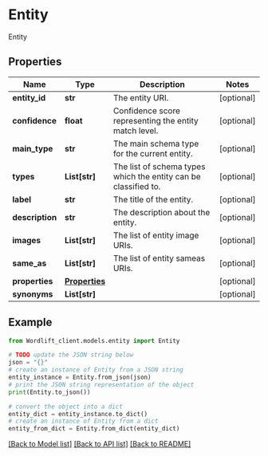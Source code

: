 # Entity

Entity

## Properties

Name | Type | Description | Notes
------------ | ------------- | ------------- | -------------
**entity_id** | **str** | The entity URI. | [optional] 
**confidence** | **float** | Confidence score representing the entity match level. | [optional] 
**main_type** | **str** | The main schema type for the current entity. | [optional] 
**types** | **List[str]** | The list of schema types which the entity can be classified to. | [optional] 
**label** | **str** | The title of the entity. | [optional] 
**description** | **str** | The description about the entity. | [optional] 
**images** | **List[str]** | The list of entity image URIs. | [optional] 
**same_as** | **List[str]** | The list of entity sameas URIs. | [optional] 
**properties** | [**Properties**](Properties.md) |  | [optional] 
**synonyms** | **List[str]** |  | [optional] 

## Example

```python
from Wordlift_client.models.entity import Entity

# TODO update the JSON string below
json = "{}"
# create an instance of Entity from a JSON string
entity_instance = Entity.from_json(json)
# print the JSON string representation of the object
print(Entity.to_json())

# convert the object into a dict
entity_dict = entity_instance.to_dict()
# create an instance of Entity from a dict
entity_from_dict = Entity.from_dict(entity_dict)
```
[[Back to Model list]](../README.md#documentation-for-models) [[Back to API list]](../README.md#documentation-for-api-endpoints) [[Back to README]](../README.md)


